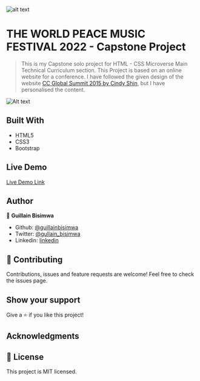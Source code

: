 ![alt text](https://camo.githubusercontent.com/3a5835d4f56c57cec85939ac345e43fef164c178/68747470733a2f2f696d672e736869656c64732e696f2f62616467652f4d6963726f76657273652d626c756576696f6c6574 "Microverse")

# THE WORLD PEACE MUSIC FESTIVAL 2022 - Capstone Project 

> This is my Capstone solo project for HTML - CSS Microverse Main Technical Curriculum section. This Project is based on an online website for a conference. 
I have followed the given design of the website [CC Global Summit 2015 by Cindy Shin](https://www.behance.net/gallery/29845175/CC-Global-Summit-2015), but I have personalised the content.

![Alt text](https://github.com/guillainbisimwa/Worl-Music-Festival/blob/feature-branch/img/screenshot.png?raw=true "Screenshot")

## Built With
- HTML5
- CSS3
- Bootstrap

## Live Demo
[Live Demo Link](https://guillainbisimwa.github.io/Worl-Music-Festival/ "Live Demo")

## Author
👤 **Guillain Bisimwa**

- Github: [@guillainbisimwa](https://github.com/guillainbisimwa)
- Twitter: [@gullain_bisimwa](https://twitter.com/gullain_bisimwa)
- Linkedin: [linkedin](https://www.linkedin.com/in/guillain-bisimwa-8a8b7a7b/)

## 🤝 Contributing
Contributions, issues and feature requests are welcome!
Feel free to check the issues page.

## Show your support
Give a ⭐️ if you like this project!

## Acknowledgments

## 📝 License
This project is MIT licensed.
